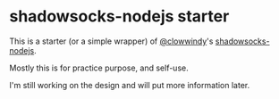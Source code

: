 shadowsocks-nodejs starter
=====

This is a starter (or a simple wrapper) of [@clowwindy](https://github.com/clowwindy)'s [shadowsocks-nodejs](https://github.com/clowwindy/shadowsocks-nodejs).

Mostly this is for practice purpose, and self-use.

I'm still working on the design and will put more information later.
